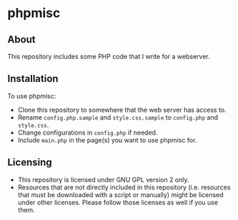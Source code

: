 # phpmisc

## About
This repository includes some PHP code that I write for a webserver.

## Installation
To use phpmisc:
* Clone this repository to somewhere that the web server has access to.
* Rename `config.php.sample` and `style.css.sample` to `config.php` and `style.css`.
* Change configurations in `config.php` if needed.
* Include `main.php` in the page(s) you want to use phpmisc for.

## Licensing
* This repository is licensed under GNU GPL version 2 only.
* Resources that are not directly included in this repository (i.e. resources that must be downloaded with a script or manually) might be licensed under other licenses. Please follow those licenses as well if you use them.
